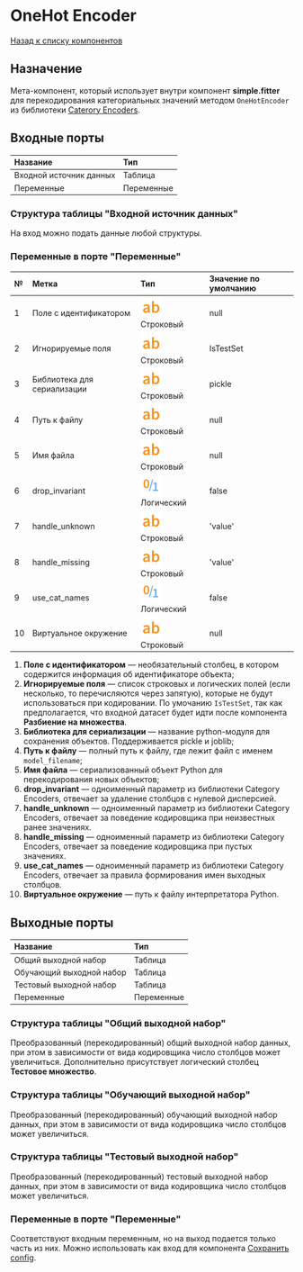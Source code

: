 # OneHot Encoder

[Назад к списку компонентов](../README.md)

## Назначение

Мета-компонент, который использует внутри компонент **simple.fitter** для перекодирования категориальных значений методом `OneHotEncoder` из библиотеки [Caterory Encoders](https://contrib.scikit-learn.org/category_encoders).


## Входные порты

| Название                | Тип        |
|:------------------------|:-----------|
| Входной источник данных | Таблица    |
| Переменные              | Переменные |

### Структура таблицы "Входной источник данных"

На вход можно подать данные любой структуры.

### Переменные в порте "Переменные"

| №  | Метка                       | Тип                                       | Значение по умолчанию   |
|:---|:----------------------------|:------------------------------------------|:------------------------|
| 1  | Поле с идентификатором      | ![](./img/string.svg) Строковый           | null                    |
| 2  | Игнорируемые поля           | ![](./img/string.svg) Строковый           | IsTestSet               |
| 3  | Библиотека для сериализации | ![](./img/string.svg) Строковый           | pickle                  |
| 4  | Путь к файлу                | ![](./img/string.svg) Строковый           | null                    |
| 5  | Имя файла                   | ![](./img/string.svg) Строковый           | null                    |
| 6  | drop_invariant              | ![](./img/logical.svg) Логический         | false                   |
| 7  | handle_unknown              | ![](./img/string.svg) Строковый           | 'value'                 |
| 8  | handle_missing              | ![](./img/string.svg) Строковый           | 'value'                 |
| 9  | use_cat_names               | ![](./img/logical.svg) Логический         | false                   |
| 10 | Виртуальное окружение       | ![](./img/string.svg) Строковый           |null                     |

1. **Поле с идентификатором** — необязательный столбец, в котором содержится информация об идентификаторе объекта;
2. **Игнорируемые поля** — cписок строковых и логических полей (если несколько, то перечисляются через запятую), которые не будут использоваться при кодировании. По умочанию `IsTestSet`, так как предполагается, что входной датасет будет идти после компонента **Разбиение на множества**.
3. **Библиотека для сериализации** — название python-модуля для сохранения объектов. Поддерживается pickle и joblib;
4. **Путь к файлу** — полный путь к файлу, где лежит файл с именем `model_filename`;
5. **Имя файла**  —  сериализованный объект Python для перекодирования новых объектов;
6. **drop_invariant** — одноименный параметр из библиотеки Category Encoders, отвечает за удаление столбцов с нулевой дисперсией.
7. **handle_unknown** — одноименный параметр из библиотеки Category Encoders, отвечает за поведение кодировщика при неизвестных ранее значениях.
8. **handle_missing** — одноименный параметр из библиотеки Category Encoders, отвечает за поведение кодировщика при пустых значениях.
9. **use_cat_names** — одноименный параметр из библиотеки Category Encoders, отвечает за правила формирования имен выходных столбцов.
10. **Виртуальное окружение** — путь к файлу интерпретатора Python.

## Выходные порты

| Название                  | Тип        |
|:--------------------------|:-----------|
| Общий выходной набор      | Таблица    |
| Обучающий выходной набор  | Таблица    |
| Тестовый выходной набор   | Таблица    |
| Переменные                | Переменные |

### Структура таблицы "Общий выходной набор"

Преобразованный (перекодированный) общий выходной набор данных, при этом в зависимости от вида кодировщика число столбцов может увеличиться. Дополнительно присутствует логический столбец **Тестовое множество**.

### Структура таблицы "Обучающий выходной набор"

Преобразованный (перекодированный) обучающий выходной набор данных, при этом в зависимости от вида кодировщика число столбцов может увеличиться.

### Структура таблицы "Тестовый выходной набор"

Преобразованный (перекодированный) тестовый выходной набор данных, при этом в зависимости от вида кодировщика число столбцов может увеличиться.

### Переменные в порте "Переменные"

Соответствуют входным переменным, но на выход подается только часть из них. Можно использовать как вход для компонента [Сохранить config](../save_config.md).